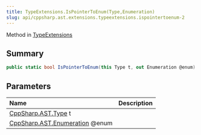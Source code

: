 ```yaml
---
title: TypeExtensions.IsPointerToEnum(Type,Enumeration)
slug: api/cppsharp.ast.extensions.typeextensions.ispointertoenum-2
---
```

Method in [TypeExtensions](/api/cppsharp/ast/extensions/typeextensions)

## Summary



```csharp
public static bool IsPointerToEnum(this Type t, out Enumeration @enum)
```

## Parameters

|Name|Description|
|:---|:---|
|[CppSharp.AST.Type](/api/cppsharp/ast/type) t||
|[CppSharp.AST.Enumeration](/api/cppsharp/ast/enumeration) @enum||

